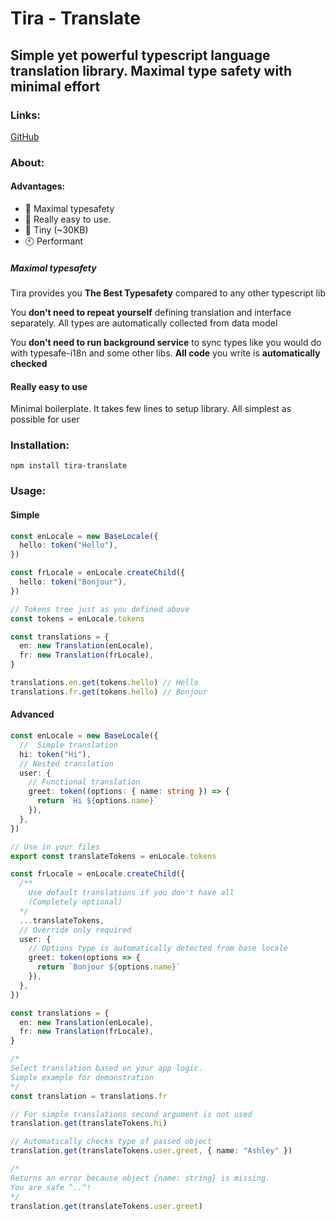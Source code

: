 # Tira - Translate

## Simple yet powerful typescript language translation library. Maximal type safety with minimal effort

### Links:

[GitHub](https://github.com/woundedlands/Tira)

### About:

#### Advantages:

- 🚀 Maximal typesafety
- 🤝 Really easy to use.
- 📂 Tiny (~30KB)
- 🕙 Performant

##### **Maximal typesafety**

Tira provides you **The Best Typesafety** compared to any other typescript lib

You **don't need to repeat yourself** defining translation and interface separately. All types are automatically collected from data model

You **don't need to run background service** to sync types like you would do with typesafe-i18n and some other libs.
**All code** you write is **automatically checked**

#### **Really easy to use**

Minimal boilerplate. It takes few lines to setup library.
All simplest as possible for user

### Installation:

```
npm install tira-translate
```

### Usage:

#### Simple

```ts
const enLocale = new BaseLocale({
  hello: token("Hello"),
})

const frLocale = enLocale.createChild({
  hello: token("Bonjour"),
})

// Tokens tree just as you defined above
const tokens = enLocale.tokens

const translations = {
  en: new Translation(enLocale),
  fr: new Translation(frLocale),
}

translations.en.get(tokens.hello) // Hello
translations.fr.get(tokens.hello) // Bonjour
```

#### Advanced

```ts
const enLocale = new BaseLocale({
  //  Simple translation
  hi: token("Hi"),
  // Nested translation
  user: {
    // Functional translation
    greet: token((options: { name: string }) => {
      return `Hi ${options.name}`
    }),
  },
})

// Use in your files
export const translateTokens = enLocale.tokens

const frLocale = enLocale.createChild({
  /**
    Use default translations if you don't have all
    (Completely optional)
  */
  ...translateTokens,
  // Override only required
  user: {
    // Options type is automatically detected from base locale
    greet: token(options => {
      return `Bonjour ${options.name}`
    }),
  },
})

const translations = {
  en: new Translation(enLocale),
  fr: new Translation(frLocale),
}

/*
Select translation based on your app logic. 
Simple example for demonstration
*/
const translation = translations.fr

// For simple translations second argument is not used
translation.get(translateTokens.hi)

// Automatically checks type of passed object
translation.get(translateTokens.user.greet, { name: "Ashley" })

/*
Returns an error because object {name: string} is missing. 
You are safe ^..^! 
*/
translation.get(translateTokens.user.greet)
```
